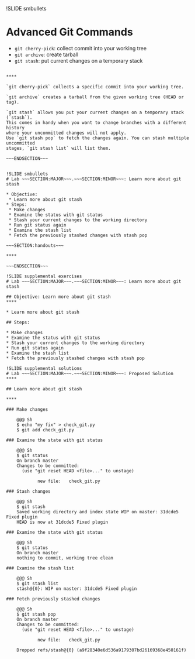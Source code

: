 !SLIDE smbullets
# Advanced Git Commands

* `git cherry-pick`: collect commit into your working tree
* `git archive`: create tarball
* `git stash`: put current changes on a temporary stack

~~~SECTION:handouts~~~

****

`git cherry-pick` collects a specific commit into your working tree.

`git archive` creates a tarball from the given working tree (HEAD or tag).

`git stash` allows you put your current changes on a temporary stack (`stash`).
This comes in handy when you want to change branches with a different history
where your uncommitted changes will not apply.
Use `git stash pop` to fetch the changes again. You can stash multiple uncommitted
stages, `git stash list` will list them.

~~~ENDSECTION~~~


!SLIDE smbullets
# Lab ~~~SECTION:MAJOR~~~.~~~SECTION:MINOR~~~: Learn more about git stash

* Objective:
 * Learn more about git stash
* Steps:
 * Make changes
 * Examine the status with git status
 * Stash your current changes to the working directory
 * Run git status again
 * Examine the stash list
 * Fetch the previously stashed changes with stash pop

~~~SECTION:handouts~~~

****

~~~ENDSECTION~~~

!SLIDE supplemental exercises
# Lab ~~~SECTION:MAJOR~~~.~~~SECTION:MINOR~~~: Learn more about git stash

## Objective: Learn more about git stash
****

* Learn more about git stash

## Steps:

* Make changes
* Examine the status with git status
* Stash your current changes to the working directory
* Run git status again
* Examine the stash list
* Fetch the previously stashed changes with stash pop

!SLIDE supplemental solutions
# Lab ~~~SECTION:MAJOR~~~.~~~SECTION:MINOR~~~: Proposed Solution
****

## Learn more about git stash

****

### Make changes

    @@@ Sh
    $ echo "my fix" > check_git.py
    $ git add check_git.py

### Examine the state with git status

    @@@ Sh
    $ git status
    On branch master
    Changes to be committed:
      (use "git reset HEAD <file>..." to unstage)
    
           	new file:   check_git.py

### Stash changes

    @@@ Sh
    $ git stash
    Saved working directory and index state WIP on master: 31dcde5 Fixed plugin
    HEAD is now at 31dcde5 Fixed plugin

### Examine the state with git status

    @@@ Sh
    $ git status
    On branch master
    nothing to commit, working tree clean

### Examine the stash list

    @@@ Sh
    $ git stash list
    stash@{0}: WIP on master: 31dcde5 Fixed plugin

### Fetch previously stashed changes

    @@@ Sh
    $ git stash pop
    On branch master
    Changes to be committed:
      (use "git reset HEAD <file>..." to unstage)
    
           	new file:   check_git.py
    
    Dropped refs/stash@{0} (a9f28340e6d536a9179307bd26169368e450161f)
    


